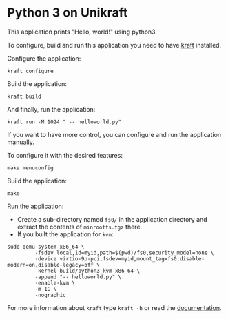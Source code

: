 # Python 3 on Unikraft

This application prints "Hello, world!" using python3.

To configure, build and run this application you need to have [kraft](https://github.com/unikraft/kraft) installed.

Configure the application:
```
kraft configure
```

Build the application:
```
kraft build
```

And finally, run the application:
```
kraft run -M 1024 " -- helloworld.py"
```

If you want to have more control, you can configure and run the application manually.

To configure it with the desired features:
```
make menuconfig
```

Build the application:
```
make
```

Run the application:
- Create a sub-directory named `fs0/` in the application directory and extract the contents of `minrootfs.tgz` there.
- If you built the application for `kvm`:
```
sudo qemu-system-x86_64 \
	     -fsdev local,id=myid,path=$(pwd)/fs0,security_model=none \
	     -device virtio-9p-pci,fsdev=myid,mount_tag=fs0,disable-modern=on,disable-legacy=off \
	     -kernel build/python3_kvm-x86_64 \
	     -append "-- helloworld.py" \
	     -enable-kvm \
	     -m 1G \
	     -nographic
```

For more information about `kraft` type ```kraft -h``` or read the
[documentation](http://docs.unikraft.org).
